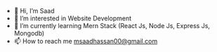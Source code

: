 - 👋 Hi, I’m Saad
- 👀 I’m interested in Website Development
- 🌱 I’m currently learning Mern Stack (React Js, Node Js, Express Js, Mongodb)
- 📫 How to reach me msaadhassan00@gmail.com

<!---
msaadhassan00/msaadhassan00 is a ✨ special ✨ repository because its `README.md` (this file) appears on your GitHub profile.
You can click the Preview link to take a look at your changes.
--->
